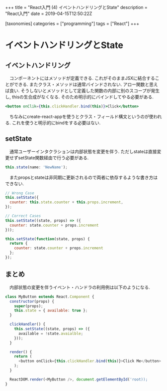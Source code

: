 +++
title = "React入門 (4) イベントハンドリングとState"
description =  "React入門"
date = 2019-04-15T12:50:22Z

[taxonomies]
categories = ["programming"]
tags = ["React"]
+++

# イベントハンドリングとState

## イベントハンドリング

　コンポーネントにはメソッドが定義できる. これがそのままJSXに結合することができる. またクラス・メソッドは通常バインドされない. アロー関数と思えば良い. そうしないとメソッドとして定義した関数の内部に別のスコープが発生し, thisの生合成がなくなる. そのため明示的にバインドしてやる必要がある.

```jsx
<button onClik={this.clickHandler.bind(this)}>Click</button>
```

　ちなみにcreate-react-appを使うとクラス・フィールド構文というのが使われる. これを使うと明示的にbindをする必要はない.

## setState

　通常ユーザーインタクラションは内部状態を変更を伴う. ただしstateは直接変更せずsetState関数経由で行う必要がある.

```javascript
this.state(name: 'NewName');
```

　またpropsとstateは非同期に更新されるので両者に依存するような書き方はできない.

```javascript
// Wrong Case
this.setState({
  counter: this.state.counter + this.props.increment,
});

// Correct Cases
this.setState((state, props) => ({
  counter: state.counter + props.increment
}));

this.setState(function(state, props) {
  return {
    counter: state.counter + props.increment
  };
});
```

## まとめ

　内部状態の変更を伴うイベント・ハンドラの利用例は以下のようになる.

```javascript
class MyButton extends React.Component {
  constructor(props) {
    super(props);
    this.state = { available: true };
  }

  clickHandler() {
    this.setState((state, props) => ({
      available = !state.avaialble;
    }));
  }

  render() {
    return (
      <button onClick={this.clickHandler.bind(this)}>Click Me</button>
    );
  }

  ReactDOM.render(<MyButton />, document.getElementById('root));
}
```
